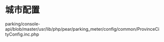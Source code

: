 

# 城市配置

parking/console-api/blob/master/usr/lib/php/pear/parking_meter/config/common/ProvinceCityConfig.inc.php
